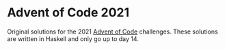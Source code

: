 # Advent of Code 2021
Original solutions for the 2021 [Advent of Code](https://adventofcode.com) challenges. These solutions are written in Haskell and only go up to day 14.
